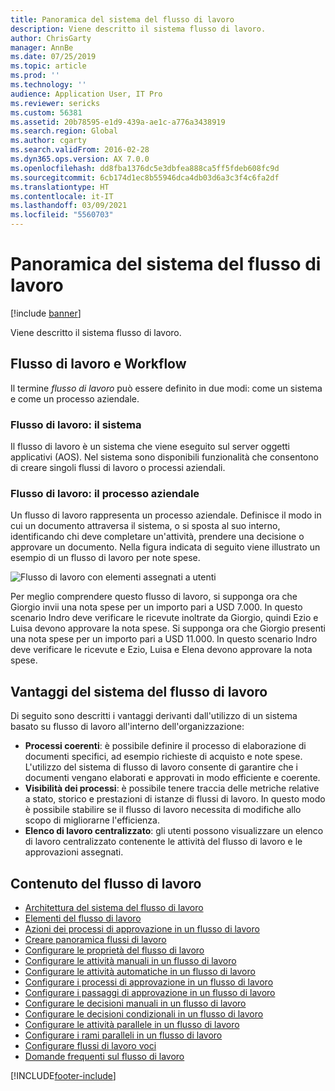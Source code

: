 ```yaml
---
title: Panoramica del sistema del flusso di lavoro
description: Viene descritto il sistema flusso di lavoro.
author: ChrisGarty
manager: AnnBe
ms.date: 07/25/2019
ms.topic: article
ms.prod: ''
ms.technology: ''
audience: Application User, IT Pro
ms.reviewer: sericks
ms.custom: 56381
ms.assetid: 20b78595-e1d9-439a-ae1c-a776a3438919
ms.search.region: Global
ms.author: cgarty
ms.search.validFrom: 2016-02-28
ms.dyn365.ops.version: AX 7.0.0
ms.openlocfilehash: dd8fba1376dc5e3dbfea888ca5ff5fdeb608fc9d
ms.sourcegitcommit: 6cb174d1ec8b55946dca4db03d6a3c3f4c6fa2df
ms.translationtype: HT
ms.contentlocale: it-IT
ms.lasthandoff: 03/09/2021
ms.locfileid: "5560703"
---
```

# <a name="workflow-system-overview"></a>Panoramica del sistema del flusso di lavoro

[!include [banner](../includes/banner.md)]

Viene descritto il sistema flusso di lavoro.

## <a name="what-is-workflow"></a>Flusso di lavoro e Workflow

Il termine *flusso di lavoro* può essere definito in due modi: come un sistema e come un processo aziendale.

### <a name="workflow-is-a-system"></a>Flusso di lavoro: il sistema

Il flusso di lavoro è un sistema che viene eseguito sul server oggetti applicativi (AOS). Nel sistema sono disponibili funzionalità che consentono di creare singoli flussi di lavoro o processi aziendali.

### <a name="workflow-is-a-business-process"></a>Flusso di lavoro: il processo aziendale

Un flusso di lavoro rappresenta un processo aziendale. Definisce il modo in cui un documento attraversa il sistema, o si sposta al suo interno, identificando chi deve completare un'attività, prendere una decisione o approvare un documento. Nella figura indicata di seguito viene illustrato un esempio di un flusso di lavoro per note spese.

![Flusso di lavoro con elementi assegnati a utenti](./media/workflow_user.gif)

Per meglio comprendere questo flusso di lavoro, si supponga ora che Giorgio invii una nota spese per un importo pari a USD 7.000. In questo scenario Indro deve verificare le ricevute inoltrate da Giorgio, quindi Ezio e Luisa devono approvare la nota spese. Si supponga ora che Giorgio presenti una nota spese per un importo pari a USD 11.000. In questo scenario Indro deve verificare le ricevute e Ezio, Luisa e Elena devono approvare la nota spese.

## <a name="benefits-of-using-the-workflow-system"></a>Vantaggi del sistema del flusso di lavoro

Di seguito sono descritti i vantaggi derivanti dall'utilizzo di un sistema basato su flusso di lavoro all'interno dell'organizzazione:

- **Processi coerenti**: è possibile definire il processo di elaborazione di documenti specifici, ad esempio richieste di acquisto e note spese. L'utilizzo del sistema di flusso di lavoro consente di garantire che i documenti vengano elaborati e approvati in modo efficiente e coerente.
- **Visibilità dei processi**: è possibile tenere traccia delle metriche relative a stato, storico e prestazioni di istanze di flussi di lavoro. In questo modo è possibile stabilire se il flusso di lavoro necessita di modifiche allo scopo di migliorarne l'efficienza.
- **Elenco di lavoro centralizzato**: gli utenti possono visualizzare un elenco di lavoro centralizzato contenente le attività del flusso di lavoro e le approvazioni assegnati.


## <a name="workflow-content"></a>Contenuto del flusso di lavoro

+ [Architettura del sistema del flusso di lavoro](workflow-system-architecture.md)
+ [Elementi del flusso di lavoro](workflow-elements.md)
+ [Azioni dei processi di approvazione in un flusso di lavoro](workflow-actions.md)
+ [Creare panoramica flussi di lavoro](create-workflow.md)
+ [Configurare le proprietà del flusso di lavoro](configure-workflow-properties.md)
+ [Configurare le attività manuali in un flusso di lavoro](configure-manual-task-workflow.md)
+ [Configurare le attività automatiche in un flusso di lavoro](configure-automated-task-workflow.md)
+ [Configurare i processi di approvazione in un flusso di lavoro](configure-approval-process-workflow.md)
+ [Configurare i passaggi di approvazione in un flusso di lavoro](configure-approval-step-workflow.md)
+ [Configurare le decisioni manuali in un flusso di lavoro](configure-manual-decision-workflow.md)
+ [Configurare le decisioni condizionali in un flusso di lavoro](configure-conditional-decision-workflow.md)
+ [Configurare le attività parallele in un flusso di lavoro](configure-parallel-activity-workflow.md)
+ [Configurare i rami paralleli in un flusso di lavoro](configure-parallel-branch-workflow.md)
+ [Configurare flussi di lavoro voci](configure-line-item-workflow.md)
+ [Domande frequenti sul flusso di lavoro](workflow-FAQ.md)


[!INCLUDE[footer-include](../../../includes/footer-banner.md)]